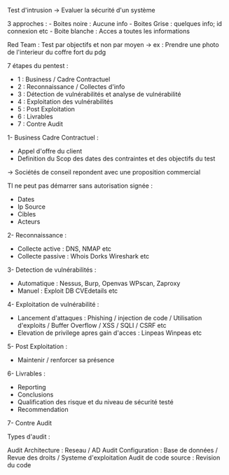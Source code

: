 
Test d'intrusion -> Evaluer la sécurité d'un système

3 approches : 
	- Boites noire : Aucune info 
	- Boites Grise : quelques info; id connexion etc
	- Boite blanche : Acces a toutes les informations

Red Team : Test par objectifs et non par moyen -> ex : Prendre une photo de l'interieur du coffre fort du pdg


7 étapes du pentest : 
- 1 : Business / Cadre Contractuel
- 2 : Reconnaissance / Collectes d'info
- 3 : Détection de vulnérabilités et analyse de vulnérabilité
- 4 : Exploitation des vulnérabilités
- 5 : Post Exploitation
- 6 : Livrables 
- 7 : Contre Audit


1- Business Cadre Contractuel : 
- Appel d'offre du client 
- Definition du Scop des dates des contraintes et des objectifs du test

-> Sociétés de conseil repondent avec une proposition commercial

TI ne peut pas démarrer sans autorisation signée : 
- Dates 
- Ip Source
- Cibles
- Acteurs


2- Reconnaissance : 
- Collecte active : DNS, NMAP etc
- Collecte passive : Whois Dorks Wireshark etc

3- Detection de vulnérabilités :
- Automatique : Nessus, Burp, Openvas WPscan, Zaproxy
- Manuel : Exploit DB CVEdetails etc

4- Exploitation de vulnérabilité :
- Lancement d'attaques : Phishing / injection de code / Utilisation d'exploits / Buffer Overflow / XSS / SQLI / CSRF etc
- Elevation de privilege apres gain d'acces : Linpeas Winpeas etc

5- Post Exploitation : 
- Maintenir / renforcer sa présence 

6- Livrables : 
- Reporting 
- Conclusions
- Qualification des risque et du niveau de sécurité testé
- Recommendation

7- Contre Audit


Types d'audit : 

Audit Architecture : Reseau / AD 
Audit Configuration : Base de données / Revue des droits / Systeme d'exploitation 
Audit de code source : Revision du code 

